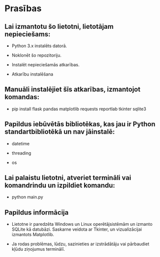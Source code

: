 # Prasības

## Lai izmantotu šo lietotni, lietotājam nepieciešams:

- Python 3.x instalēts datorā.

- Noklonēt šo repozitoriju.

- Instalēt nepieciešamās atkarības.

- Atkarību instalēšana


## Manuāli instalējiet šīs atkarības, izmantojot komandas:

- pip install flask pandas matplotlib requests reportlab tkinter sqlite3

## Papildus iebūvētās bibliotēkas, kas jau ir Python standartbibliotēkā un nav jāinstalē:
- datetime

- threading

- os

## Lai palaistu lietotni, atveriet termināli vai komandrindu un izpildiet komandu:

- python main.py


## Papildus informācija

- Lietotne ir paredzēta Windows un Linux operētājsistēmām un izmanto SQLite kā datubāzi. Saskarne veidota ar Tkinter, un vizualizācijai izmantots Matplotlib.

- Ja rodas problēmas, lūdzu, sazinieties ar izstrādātāju vai pārbaudiet kļūdu ziņojumus terminālī.

